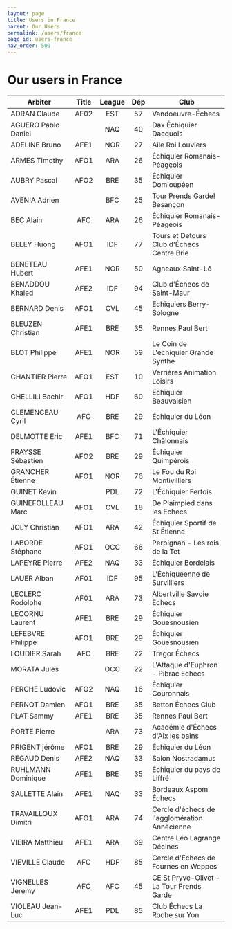 ```yaml
---
layout: page
title: Users in France
parent: Our Users
permalink: /users/france
page_id: users-france
nav_order: 500
---
```


# Our users in France

| Arbiter             | Title | League | Dép | Club                                          |
|---------------------|:-----:|:------:|:---:|-----------------------------------------------|
| ADRAN Claude        | AF02  |  EST   | 57  | Vandoeuvre-Échecs                             |
| AGUERO Pablo Daniel |       |  NAQ   | 40  | Dax Échiquier Dacquois                        |
| ADELINE Bruno       | AFE1  |  NOR   | 27  | Aile Roi Louviers                             |
| ARMES Timothy       | AFO1  |  ARA   | 26  | Échiquier Romanais-Péageois                   |
| AUBRY Pascal        | AFO2  |  BRE   | 35  | Échiquier Domloupéen                          |
| AVENIA Adrien       |       |  BFC   | 25  | Tour Prends Garde! Besançon                   |
| BEC Alain           |  AFC  |  ARA   | 26  | Échiquier Romanais-Péageois                   |
| BELEY Huong         | AFO1  |  IDF   | 77  | Tours et Detours Club d'Échecs Centre Brie    |
| BENETEAU Hubert     | AFE1  |  NOR   | 50  | Agneaux Saint-Lô                              |
| BENADDOU Khaled     | AFE2  |  IDF   | 94  | Club d'Échecs de Saint-Maur                   |
| BERNARD Denis       | AFO1  |  CVL   | 45  | Echiquiers Berry-Sologne                      |
| BLEUZEN Christian   | AFE1  |  BRE   | 35  | Rennes Paul Bert                              |
| BLOT Philippe       | AFE1  |  NOR   | 59  | Le Coin de L'echiquier Grande Synthe          |
| CHANTIER Pierre     | AFO1  |  EST   | 10  | Verrières Animation Loisirs                   |
| CHELLILI Bachir     | AFO1  |  HDF   | 60  | Echiquier Beauvaisien                         |
| CLEMENCEAU Cyril    |  AFC  |  BRE   | 29  | Échiquier du Léon                             |
| DELMOTTE Eric       | AFE1  |  BFC   | 71  | L'Échiquier Châlonnais                        |
| FRAYSSE Sébastien   | AFO2  |  BRE   | 29  | Échiquier Quimpérois                          |
| GRANCHER Étienne    | AFO1  |  NOR   | 76  | Le Fou du Roi Montivilliers                   |
| GUINET Kevin        |       |  PDL   | 72  | L'Échiquier Fertois                           |
| GUINEFOLLEAU Marc   | AFO1  |  CVL   | 18  | De Plaimpied dans les Echecs                  |
| JOLY Christian      | AFO1  |  ARA   | 42  | Échiquier Sportif de St Étienne               |
| LABORDE Stéphane    | AFO1  |  OCC   | 66  | Perpignan - Les rois de la Tet                |
| LAPEYRE Pierre      | AFE2  |  NAQ   | 33  | Échiquier Bordelais                           |
| LAUER Alban         | AF01  |  IDF   | 95  | L'Échiquéenne de Survilliers                  |
| LECLERC Rodolphe    | AF01  |  ARA   | 73  | Albertville Savoie Echecs                     |
| LECORNU Laurent     | AFE1  |  BRE   | 29  | Échiquier Gouesnousien                        |
| LEFEBVRE Philippe   | AFO1  |  BRE   | 29  | Échiquier Gouesnousien                        |
| LOUDIER Sarah       |  AFC  |  BRE   | 22  | Tregor Échecs                                 |
| MORATA Jules        |       |  OCC   | 22  | L'Attaque d'Euphron - Pibrac Echecs           |
| PERCHE Ludovic      | AFO2  |  NAQ   | 16  | Échiquier Couronnais                          |
| PERNOT Damien       | AFO1  |  BRE   | 35  | Betton Échecs Club                            |
| PLAT Sammy          | AFE1  |  BRE   | 35  | Rennes Paul Bert                              |
| PORTE Pierre        |       |  ARA   | 73  | Académie d'Échecs d'Aix les bains             |
| PRIGENT jérôme      | AFO1  |  BRE   | 29  | Échiquier du Léon                             |
| REGAUD Denis        | AFE2  |  NAQ   | 33  | Salon Nostradamus                             |
| RUHLMANN Dominique  | AFE1  |  BRE   | 35  | Échiquier du pays de Liffré                   |
| SALLETTE Alain      | AFE1  |  NAQ   | 33  | Bordeaux Aspom Échecs                         |
| TRAVAILLOUX Dimitri | AFO1  |  ARA   | 74  | Cercle d'échecs de l'agglomération Annécienne |
| VIEIRA Matthieu     | AFE1  |  ARA   | 69  | Centre Léo Lagrange Décines                   |
| VIEVILLE Claude     |  AFC  |  HDF   | 85  | Cercle d'Échecs de Fournes en Weppes          |
| VIGNELLES Jeremy    |  AFC  |  AFC   | 45  | CE St Pryve-Olivet - La Tour Prends Garde     |
| VIOLEAU Jean-Luc    | AFE1  |  PDL   | 85  | Club Échecs La Roche sur Yon                  |
